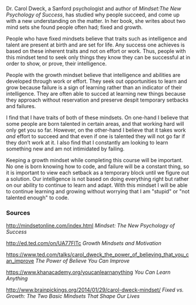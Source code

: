Dr. Carol Dweck, a Sanford psychologist and author of _Mindset:The New Psychology of Success_, has studied why people succeed, and come up with a new understanding on the matter. In her book, she writes about two mind sets she found people often had; fixed and growth.

People who have fixed mindsets believe that traits such as intelligence and talent are present at birth and are set for life. Any success one achieves is based on these inherent traits and not on effort or work. Thus, people with this mindset tend to seek only things they know they can be successful at in order to show, or prove, their intelligence.

People with the growth mindset believe that intelligence and abilities are developed through work or effort. They seek out opportunities to learn and grow because failure is a sign of learning rather than an indicator of their intelligence. They are often able to succed at learning new things because they approach without reservation and preserve despit temporary setbacks and failures.

I find that I have traits of both of these mindsets. On one-hand I believe that some people are born talented in certain areas, and that working hard will only get you so far. However, on the other-hand I believe that it takes work _and_ effort to succeed and that even if one is talented they will not go far if they don’t work at it. I also find that I constantly am looking to learn something new and am not intimidated by failing.

Keeping a growth mindset while completing this course will be important. No one is born knowing how to code, and failure will be a constant thing, so it is important to view each setback as a temporary block until we figure out a solution. Our intelligence is not based on doing everything right but rather on our ability to continue to learn and adapt. With this mindset I will be able to continue learning and growing without worrying that I am "stupid" or "not talented enough" to code.

### Sources

http://mindsetonline.com/index.html _Mindset: The New Psychology of Success_

http://ed.ted.com/on/UA77FlTc _Growth Mindsets and Motivation_

https://www.ted.com/talks/carol_dweck_the_power_of_believing_that_you_can_improve _The Power of Believe You Can Improve_

https://www.khanacademy.org/youcanlearnanything _You Can Learn Anything_

http://www.brainpickings.org/2014/01/29/carol-dweck-mindset/  _Fixed vs. Growth: The Two Basic Mindsets That Shape Our Lives_

